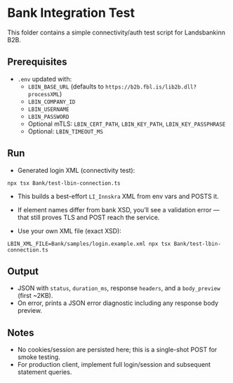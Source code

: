 # Bank Integration Test

This folder contains a simple connectivity/auth test script for Landsbankinn B2B.

## Prerequisites
- `.env` updated with:
  - `LBIN_BASE_URL` (defaults to `https://b2b.fbl.is/lib2b.dll?processXML`)
  - `LBIN_COMPANY_ID`
  - `LBIN_USERNAME`
  - `LBIN_PASSWORD`
  - Optional mTLS: `LBIN_CERT_PATH`, `LBIN_KEY_PATH`, `LBIN_KEY_PASSPHRASE`
  - Optional: `LBIN_TIMEOUT_MS`

## Run
- Generated login XML (connectivity test):
```
npx tsx Bank/test-lbin-connection.ts
```
  - This builds a best-effort `LI_Innskra` XML from env vars and POSTS it.
  - If element names differ from bank XSD, you’ll see a validation error — that still proves TLS and POST reach the service.

- Use your own XML file (exact XSD):
```
LBIN_XML_FILE=Bank/samples/login.example.xml npx tsx Bank/test-lbin-connection.ts
```

## Output
- JSON with `status`, `duration_ms`, response `headers`, and a `body_preview` (first ~2KB).
- On error, prints a JSON error diagnostic including any response body preview.

## Notes
- No cookies/session are persisted here; this is a single-shot POST for smoke testing.
- For production client, implement full login/session and subsequent statement queries.

